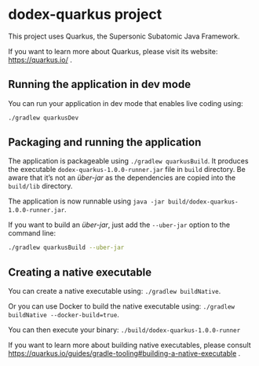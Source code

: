 # dodex-quarkus project

This project uses Quarkus, the Supersonic Subatomic Java Framework.

If you want to learn more about Quarkus, please visit its website: https://quarkus.io/ .

## Running the application in dev mode

You can run your application in dev mode that enables live coding using:
```bash
./gradlew quarkusDev
```

## Packaging and running the application

The application is packageable using `./gradlew quarkusBuild`.
It produces the executable `dodex-quarkus-1.0.0-runner.jar` file in `build` directory.
Be aware that it’s not an _über-jar_ as the dependencies are copied into the `build/lib` directory.

The application is now runnable using `java -jar build/dodex-quarkus-1.0.0-runner.jar`.

If you want to build an _über-jar_, just add the `--uber-jar` option to the command line:
```bash
./gradlew quarkusBuild --uber-jar
```

## Creating a native executable

You can create a native executable using: `./gradlew buildNative`.

Or you can use Docker to build the native executable using: `./gradlew buildNative --docker-build=true`.

You can then execute your binary: `./build/dodex-quarkus-1.0.0-runner`

If you want to learn more about building native executables, please consult https://quarkus.io/guides/gradle-tooling#building-a-native-executable .
